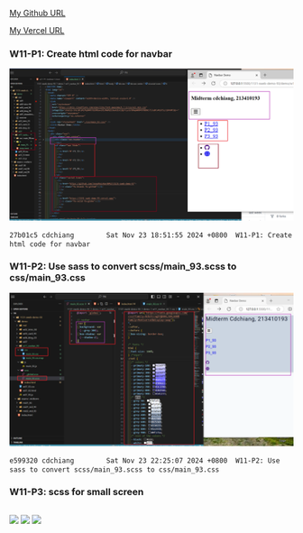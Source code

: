 [My Github URL](https://github.com/JonasReinhard0427/1131-sweb-demo-93)

[My Vercel URL](https://1131-sweb-demo-93.vercel.app/)

### W11-P1: Create html code for navbar

![](w11-p1.png)

```
27b01c5 cdchiang        Sat Nov 23 18:51:55 2024 +0800  W11-P1: Create html code for navbar
```

### W11-P2: Use sass to convert scss/main_93.scss to css/main_93.css

![](w11-p2.png)

```
e599320 cdchiang        Sat Nov 23 22:25:07 2024 +0800  W11-P2: Use sass to convert scss/main_93.scss to css/main_93.css
```

### W11-P3: scss for small screen

```

```

![](w11-p3-1.png)
![](w11-p3-2.png)
![](w11-p3-3.png)